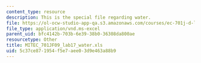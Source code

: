 ```yaml
---
content_type: resource
description: This is the special file regarding water.
file: https://ol-ocw-studio-app-qa.s3.amazonaws.com/courses/ec-701j-d-lab-i-development-fall-2009/5c37ce871954f5e7aee03d9e463a88b9_MITEC_701JF09_lab17_water.xls
file_type: application/vnd.ms-excel
parent_uid: bfc4142b-703b-6e39-38b0-36308da800ae
resourcetype: Other
title: MITEC_701JF09_lab17_water.xls
uid: 5c37ce87-1954-f5e7-aee0-3d9e463a88b9
---
```

